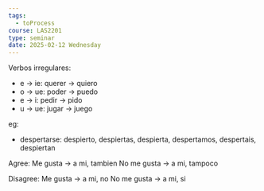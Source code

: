 ```yaml
---
tags:
  - toProcess
course: LAS2201
type: seminar
date: 2025-02-12 Wednesday
---
```

Verbos irregulares:
- e -> ie: querer -> quiero
- o -> ue: poder -> puedo
- e -> i: pedir -> pido
- u -> ue: jugar -> juego

eg:
- despertarse: despierto, despiertas, despierta, despertamos, despertais, despiertan

Agree:
Me gusta -> a mi, tambien
No me gusta -> a mi, tampoco

Disagree:
Me gusta -> a mi, no
No me gusta -> a mi, si